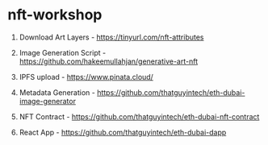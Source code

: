 # nft-workshop

1. Download Art Layers - https://tinyurl.com/nft-attributes

2. Image Generation Script - https://github.com/hakeemullahjan/generative-art-nft

3. IPFS upload - https://www.pinata.cloud/

4. Metadata Generation - https://github.com/thatguyintech/eth-dubai-image-generator

5. NFT Contract - https://github.com/thatguyintech/eth-dubai-nft-contract

6. React App - https://github.com/thatguyintech/eth-dubai-dapp

